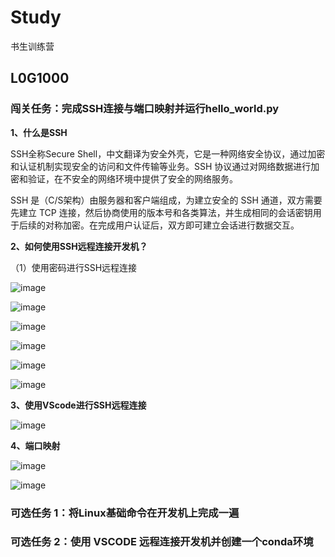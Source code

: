 # Study
书生训练营
## L0G1000
### 闯关任务：完成SSH连接与端口映射并运行hello_world.py
**1、什么是SSH**

SSH全称Secure Shell，中文翻译为安全外壳，它是一种网络安全协议，通过加密和认证机制实现安全的访问和文件传输等业务。SSH 协议通过对网络数据进行加密和验证，在不安全的网络环境中提供了安全的网络服务。

SSH 是（C/S架构）由服务器和客户端组成，为建立安全的 SSH 通道，双方需要先建立 TCP 连接，然后协商使用的版本号和各类算法，并生成相同的会话密钥用于后续的对称加密。在完成用户认证后，双方即可建立会话进行数据交互。

**2、如何使用SSH远程连接开发机？**

（1）使用密码进行SSH远程连接

![image](https://github.com/user-attachments/assets/8791256b-e5e9-47cc-a60b-57346f1527d4)

![image](https://github.com/user-attachments/assets/4d1af654-ce05-485c-a160-d9f45775a8f0)

![image](https://github.com/user-attachments/assets/1ee0f502-6bd2-41a9-b521-68581b02348d)

![image](https://github.com/user-attachments/assets/c2841e73-0acb-4159-85d7-115cca50a50b)

![image](https://github.com/user-attachments/assets/17b21d4c-8d64-4f4b-adfd-74f4b8d08c72)

![image](https://github.com/user-attachments/assets/02ed8611-4edb-4346-b7b5-52c8f4bd1c06)

**3、使用VScode进行SSH远程连接**

![image](https://github.com/user-attachments/assets/7124b3af-ee0d-4f77-aad5-b5e0e5bbdbfa)

**4、端口映射**

![image](https://github.com/user-attachments/assets/b6f2c7cc-ea23-47df-a48b-b2f8cc80f7de)

![image](https://github.com/user-attachments/assets/80f514cc-bd87-453a-9f95-ea8f5c510bfc)








### 可选任务 1：将Linux基础命令在开发机上完成一遍


### 可选任务 2：使用 VSCODE 远程连接开发机并创建一个conda环境
